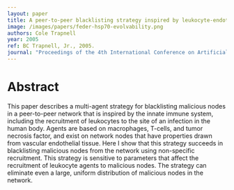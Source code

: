 ```yaml
---
layout: paper
title: A peer-to-peer blacklisting strategy inspired by leukocyte-endothelial interaction
image: /images/papers/feder-hsp70-evolvability.png
authors: Cole Trapnell
year: 2005
ref: BC Trapnell, Jr., 2005.
journal: "Proceedings of the 4th International Conference on Artificial Immune Systems"
---
```


# Abstract

This paper describes a multi-agent strategy for blacklisting malicious nodes in a peer-to-peer network that is inspired by the innate immune system, including the recruitment of leukocytes to the site of an infection in the human body. Agents are based on macrophages, T-cells, and tumor necrosis factor, and exist on network nodes that have properties drawn from vascular endothelial tissue. Here I show that this strategy succeeds in blacklisting malicious nodes from the network using non-specific recruitment. This strategy is sensitive to parameters that affect the recruitment of leukocyte agents to malicious nodes. The strategy can eliminate even a large, uniform distribution of malicious nodes in the network.